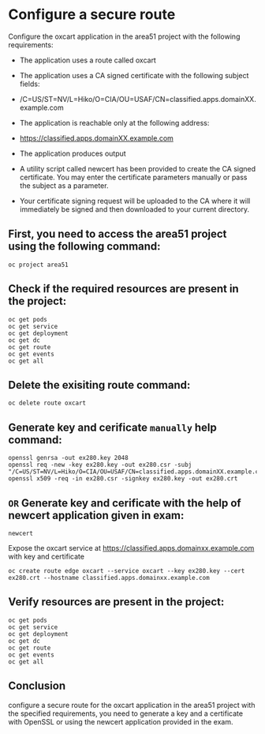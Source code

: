 # Configure a secure route

Configure the oxcart application in the area51 project with the following requirements:
- The application uses a route called oxcart
- The application uses a CA signed certificate with the following subject fields:
- /C=US/ST=NV/L=Hiko/O=CIA/OU=USAF/CN=classified.apps.domainXX.example.com
- The application is reachable only at the following address:
- https://classified.apps.domainXX.example.com
- The application produces output

- A utility script called newcert has been provided to create the CA signed certificate. You may enter the certificate parameters manually or pass the subject as a parameter.
- Your certificate signing request will be uploaded to the CA where it will immediately be signed and then downloaded to your current directory.


## First, you need to access the area51 project using the following command:
```shell
oc project area51
```
## Check if the required resources are present in the project:
```shell
oc get pods
oc get service
oc get deployment
oc get dc
oc get route
oc get events
oc get all
```
## Delete the exisiting route command:
```shell
oc delete route oxcart
```

## Generate key and cerificate `manually` help command:
```shell
openssl genrsa -out ex280.key 2048
openssl req -new -key ex280.key -out ex280.csr -subj "/C=US/ST=NV/L=Hiko/O=CIA/OU=USAF/CN=classified.apps.domainXX.example.com" 
openssl x509 -req -in ex280.csr -signkey ex280.key -out ex280.crt
```
## `OR` Generate key and cerificate with the help of newcert application given in exam:
```shell
newcert
```
Expose the oxcart service at https://classified.apps.domainxx.example.com with key and certificate
```shell
oc create route edge oxcart --service oxcart --key ex280.key --cert ex280.crt --hostname classified.apps.domainxx.example.com
```
## Verify resources are present in the project:
```shell
oc get pods
oc get service
oc get deployment
oc get dc
oc get route
oc get events
oc get all
```
## Conclusion
configure a secure route for the oxcart application in the area51 project with the specified requirements, you need to generate a key and a certificate with OpenSSL or using the newcert application provided in the exam.